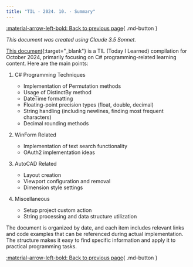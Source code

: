 ```yaml
---
title: "TIL - 2024. 10. - Summary"
---
```


[:material-arrow-left-bold: Back to previous page](../index.md){ .md-button }

_This document was created using Claude 3.5 Sonnet._

[This document](./2410.md){:target="\_blank"} is a TIL (Today I Learned) compilation for October 2024, primarily focusing on C# programming-related learning content. Here are the main points:

1. C# Programming Techniques
    - Implementation of Permutation methods
    - Usage of DistinctBy method
    - DateTime formatting
    - Floating-point precision types (float, double, decimal)
    - String handling (including newlines, finding most frequent characters)
    - Decimal rounding methods

2. WinForm Related
    - Implementation of text search functionality
    - OAuth2 implementation ideas

3. AutoCAD Related
    - Layout creation
    - Viewport configuration and removal
    - Dimension style settings

4. Miscellaneous
    - Setup project custom action
    - String processing and data structure utilization

The document is organized by date, and each item includes relevant links and code examples that can be referenced during actual implementation. The structure makes it easy to find specific information and apply it to practical programming tasks.

[:material-arrow-left-bold: Back to previous page](../index.md){ .md-button }
